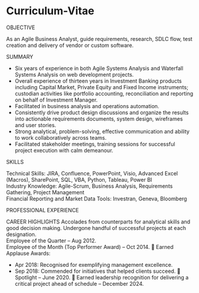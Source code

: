 # Curriculum-Vitae
OBJECTIVE

As an Agile Business Analyst, guide requirements, research, SDLC flow, test creation and delivery of vendor or custom software.

SUMMARY

- Six years of experience in both Agile Systems Analysis and Waterfall Systems Analysis on web development projects.
-	Overall experience of thirteen years in Investment Banking products including Capital Market, Private Equity and Fixed Income instruments; custodian activities like portfolio accounting, reconciliation and reporting on behalf of Investment Manager.
-	Facilitated in business analysis and operations automation.
-	Consistently drive product design discussions and organize the results into actionable requirements documents, system design, wireframes and user stories.
-	Strong analytical, problem-solving, effective communication and ability to work collaboratively across teams.
-	Facilitated stakeholder meetings, training sessions for successful project execution with calm demeanour.

SKILLS

Technical Skills: JIRA, Confluence, PowerPoint, Visio, Advanced Excel (Macros), SharePoint, SQL, VBA, Python, Tableau, Power BI<br>
Industry Knowledge: Agile-Scrum, Business Analysis, Requirements Gathering, Project Management<br>
Financial Reporting and Market Data Tools: Investran, Geneva, Bloomberg

PROFESSIONAL EXPERIENCE

CAREER HIGHLIGHTS
Accolades from counterparts for analytical skills and good decision making. Undergone handful of successful projects at each designation.<br>
Employee of the Quarter – Aug 2012.<br>
Employee of the Month (Top Performer Award) – Oct 2014.
	Earned Applause Awards:
-	Apr 2018: Recognised for exemplifying management excellence.
-	Sep 2018: Commended for initiatives that helped clients succeed.
	Spotlight – June 2020.
	Earned leadership recognition for delivering a critical project ahead of schedule – December 2024.
